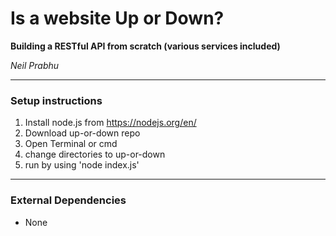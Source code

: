# Is a website Up or Down?

**Building a RESTful API from scratch (various services included)**

*Neil Prabhu*

***
### Setup instructions

1. Install node.js from https://nodejs.org/en/
2. Download up-or-down repo
3. Open Terminal or cmd
4. change directories to up-or-down
5. run by using 'node index.js'
***

### External Dependencies
  - None
